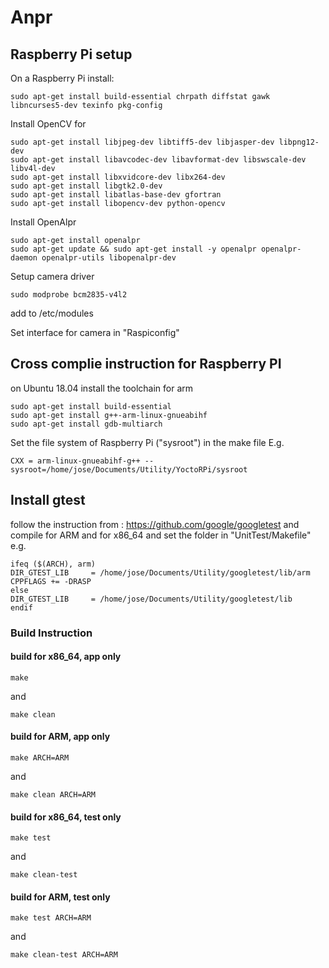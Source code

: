 # Anpr
## Raspberry Pi setup
On a Raspberry Pi install:
```
sudo apt-get install build-essential chrpath diffstat gawk libncurses5-dev texinfo pkg-config
```

Install OpenCV for 
```
sudo apt-get install libjpeg-dev libtiff5-dev libjasper-dev libpng12-dev
sudo apt-get install libavcodec-dev libavformat-dev libswscale-dev libv4l-dev
sudo apt-get install libxvidcore-dev libx264-dev
sudo apt-get install libgtk2.0-dev
sudo apt-get install libatlas-base-dev gfortran
sudo apt-get install libopencv-dev python-opencv
```

Install OpenAlpr
```
sudo apt-get install openalpr
sudo apt-get update && sudo apt-get install -y openalpr openalpr-daemon openalpr-utils libopenalpr-dev
```

Setup camera driver
```
sudo modprobe bcm2835-v4l2
```
add to /etc/modules

Set interface for camera in "Raspiconfig"


## Cross complie instruction for Raspberry PI

on Ubuntu 18.04 install the toolchain for arm
```
sudo apt-get install build-essential
sudo apt-get install g++-arm-linux-gnueabihf
sudo apt-get install gdb-multiarch
```
Set the file system of Raspberry Pi ("sysroot")
in the make file E.g.
```
CXX = arm-linux-gnueabihf-g++ --sysroot=/home/jose/Documents/Utility/YoctoRPi/sysroot
```

## Install gtest
follow the instruction from : https://github.com/google/googletest
and compile for ARM and for x86_64 and set the folder in "UnitTest/Makefile" e.g.
```
ifeq ($(ARCH), arm)
DIR_GTEST_LIB     = /home/jose/Documents/Utility/googletest/lib/arm
CPPFLAGS += -DRASP
else
DIR_GTEST_LIB     = /home/jose/Documents/Utility/googletest/lib
endif
```
### Build Instruction
#### build for x86_64, app only
```
make 
```
and
```
make clean
```

#### build for ARM, app only
```
make ARCH=ARM
```
and
```
make clean ARCH=ARM
```

#### build for x86_64, test only 
```
make test
```
and
```
make clean-test
```

#### build for ARM, test only 
```
make test ARCH=ARM
```
and
```
make clean-test ARCH=ARM
```
